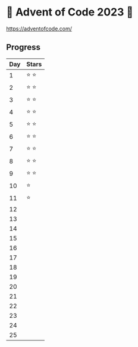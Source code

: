 # 🎄 Advent of Code 2023 🎄 
https://adventofcode.com/


## Progress
| Day      | Stars |
| ----------- | ----------- |
| 1   | ⭐ ⭐         |
| 2   | ⭐ ⭐     |
| 3   |  ⭐ ⭐   |
| 4   |   ⭐ ⭐    |
| 5   |   ⭐ ⭐     |
| 6   |    ⭐ ⭐   |
| 7   |    ⭐ ⭐   |
| 8   |   ⭐ ⭐     |
| 9   |    ⭐ ⭐     |
| 10   |   ⭐      |
| 11   |    ⭐     |
| 12   |         |
| 13   |         |
| 14   |         |
| 15   |         |
| 16   |         |
| 17   |         |
| 18   |         |
| 19   |         |
| 20   |         |
| 21   |         |
| 22   |         |
| 23   |         |
| 24   |         |
| 25   |         |

